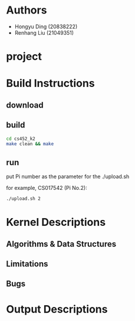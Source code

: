 # Authors
- Hongyu Ding (20838222)
- Renhang Liu (21049351)

# project

# Build Instructions
## download

## build
```bash
cd cs452_k2
make clean && make
```
## run
put Pi number as the parameter for the ./upload.sh

for example, CS017542 (Pi No.2):
```bash
./upload.sh 2
```

# Kernel Descriptions
## Algorithms & Data Structures
## Limitations
## Bugs
# Output Descriptions
